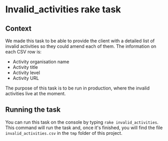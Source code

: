 # Invalid_activities rake task

## Context

We made this task to be able to provide the client with a detailed list of
invalid activities so they could amend each of them. The information on
each CSV row is:
  - Activity organisation name
  - Activity title
  - Activity level
  - Activity URL

The purpose of this task is to be run in production, where the invalid activities
live at the moment.

## Running the task

You can run this task on the console by typing `rake invalid_activities`. This
command will run the task and, once it's finished, you will find the file
`invalid_activities.csv` in the `tmp` folder of this project.
